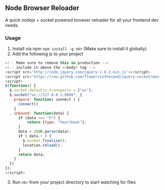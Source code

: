 ## Node Browser Reloader

A quick nodejs + socket powered browser reloader for all your frontend dev needs.

### Usage

1. Install via npm `npm install -g nbr` (Make sure to install it globally)
2. Add the following js to your project

````js
<!-- Make sure to remove this in production -->
<!-- include it above the </body> tag -->
<script src='http://code.jquery.com/jquery-1.8.2.min.js'></script>
<script src='https://raw.github.com/flowersinthesand/jquery-socket/master/jquery.socket.js'></script>
<script>
$(function() {
  $.socket.defaults.transports = ["ws"];
  $.socket("ws://127.0.0.1:8080", {
    prepare: function( connect ) {
      connect()
    }
  , inbound: function(data) {
      if (data === "h") {
          return {type: "heartbeat"};
      }
      data = JSON.parse(data);
      if ( data.r ) {
        $.socket.finalize();
        location.reload();
      }
      return data;
    }
  })
});
</script>

````

3. Run `nbr` from your project directory to start watching for files